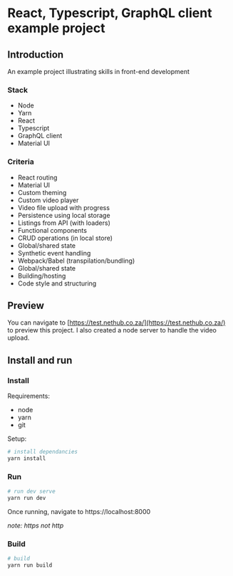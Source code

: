 # React, Typescript, GraphQL client example project

## Introduction

An example project illustrating skills in front-end development

### Stack
- Node
- Yarn
- React
- Typescript
- GraphQL client
- Material UI

### Criteria
- React routing
- Material UI
- Custom theming
- Custom video player
- Video file upload with progress
- Persistence using local storage
- Listings from API (with loaders)
- Functional components
- CRUD operations (in local store)
- Global/shared state
- Synthetic event handling 
- Webpack/Babel (transpilation/bundling)
- Global/shared state
- Building/hosting
- Code style and structuring

## Preview

You can navigate to [https://test.nethub.co.za/](https://test.nethub.co.za/) to preview this project.
I also created a node server to handle the video upload.

## Install and run

### Install

Requirements:
- node
- yarn
- git

Setup:
```bash
# install dependancies
yarn install
```


### Run
```bash
# run dev serve
yarn run dev
```

Once running, navigate to https://localhost:8000

_note: https not http_


### Build

```bash
# build
yarn run build
```